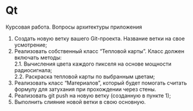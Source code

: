 # Qt
Курсовая работа.
Вопросы архитектуры приложения

1. Создать новую ветку вашего Git-проекта. Название ветки на свое усмотрение;
2. Реализовать собственный класс “Тепловой карты”. Класс должен включать методы:  
2.1. Вычисления цвета каждого пикселя на основе мощности радиосигнала;  
2.2. Раскраска тепловой карты по выбранным цветам;  
3. Реализовать класс “Материалов”, который будет помогать считать формулу для затухания при прохождении через стены.
4. Реализовать git push на новую ветку (созданную в пункте 1);
5. Выполнить слияние новой ветки в свою основную.
